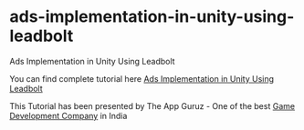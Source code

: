 # ads-implementation-in-unity-using-leadbolt
Ads Implementation in Unity Using Leadbolt

You can find complete tutorial here [Ads Implementation in Unity Using Leadbolt](http://www.theappguruz.com/unity/ads-implementation-in-unity-using-leadbolt/)

This Tutorial has been presented by The App Guruz - One of the best [Game Development Company](http://www.theappguruz.com/game-development/) in India
